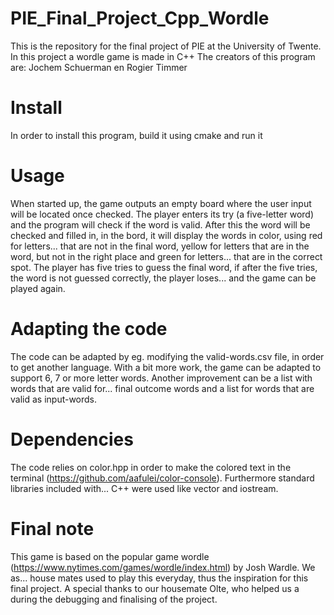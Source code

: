 # PIE_Final_Project_Cpp_Wordle
This is the repository for the final project of PIE at the University of Twente. In this project a wordle game is made in C++
The creators of this program are: Jochem Schuerman en Rogier Timmer

# Install
In order to install this program, build it using cmake and run it

# Usage
When started up, the game outputs an empty board where the user input will be located once checked.
The player enters its try (a five-letter word) and the program will check if the word is valid.
After this the word will be checked and filled in, in the bord, it will display the words in color, using red for letters...
that are not in the final word, yellow for letters that are in the word, but not in the right place and green for letters...
that are in the correct spot.
The player has five tries to guess the final word, if after the five tries, the word is not guessed correctly, the player loses...
and the game can be played again.

# Adapting the code
The code can be adapted by eg. modifying the valid-words.csv file, in order to get another language. With a bit more work,
the game can be adapted to support 6, 7 or more letter words. Another improvement can be a list with words that are valid for...
final outcome words and a list for words that are valid as input-words.

# Dependencies
The code relies on color.hpp in order to make the colored text in the terminal (https://github.com/aafulei/color-console). Furthermore standard libraries included with...
C++ were used like vector and iostream.

# Final note
This game is based on the popular game wordle (https://www.nytimes.com/games/wordle/index.html) by Josh Wardle. We as...
house mates used to play this everyday, thus the inspiration for this final project.
A special thanks to our housemate Olte, who helped us a during the debugging and finalising of the project.